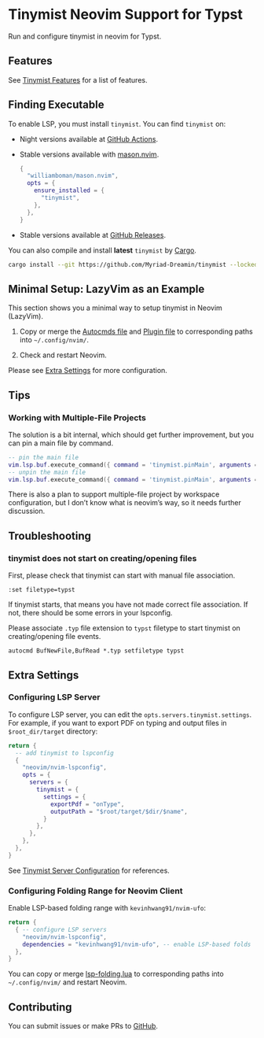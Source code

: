 <!-- This file is generated by scripts/link-docs.mjs from docs/tinymist/frontend/neovim.typ. Do not edit manually. -->
# Tinymist Neovim Support for Typst

Run and configure tinymist in neovim for Typst.

## Features

See [Tinymist Features](https://github.com/Myriad-Dreamin/tinymist#features) for a list of features.

## Finding Executable

To enable LSP, you must install `tinymist`. You can find `tinymist` on:

- Night versions available at [GitHub Actions](https://github.com/Myriad-Dreamin/tinymist/actions).

- Stable versions available with [mason.nvim](https://github.com/williamboman/mason.nvim).

  ```lua
  {
    "williamboman/mason.nvim",
    opts = {
      ensure_installed = {
        "tinymist",
      },
    },
  }
  ```

- Stable versions available at [GitHub Releases](https://github.com/Myriad-Dreamin/tinymist/releases).

You can also compile and install **latest** `tinymist` by [Cargo](https://www.rust-lang.org/tools/install).

```bash
cargo install --git https://github.com/Myriad-Dreamin/tinymist --locked tinymist
```

## Minimal Setup: LazyVim as an Example

This section shows you a minimal way to setup tinymist in Neovim (LazyVim).

1. Copy or merge the [Autocmds file](https://github.com/Myriad-Dreamin/tinymist/tree/main/editors/neovim/config/autocmds.lua) and [Plugin file](https://github.com/Myriad-Dreamin/tinymist/tree/main/editors/neovim/plugins/tinymist.lua) to corresponding paths into `~/.config/nvim/`.

1. Check and restart Neovim.


Please see [Extra Settings](#extra-settings) for more configuration.

## Tips

### Working with Multiple-File Projects

The solution is a bit internal, which should get further improvement, but you can pin a main file by command.

```lua
-- pin the main file
vim.lsp.buf.execute_command({ command = 'tinymist.pinMain', arguments = { vim.api.nvim_buf_get_name(0) } })
-- unpin the main file
vim.lsp.buf.execute_command({ command = 'tinymist.pinMain', arguments = { nil } })
```

There is also a plan to support multiple-file project by workspace configuration, but I don’t know what is neovim’s way, so it needs further discussion.

## Troubleshooting

### tinymist does not start on creating/opening files

First, please check that tinymist can start with manual file association.

```
:set filetype=typst
```

If tinymist starts, that means you have not made correct file association. If not, there should be some errors in your lspconfig.

Please associate `.typ` file extension to `typst` filetype to start tinymist on creating/opening file events.

```shell
autocmd BufNewFile,BufRead *.typ setfiletype typst
```

## Extra Settings

### Configuring LSP Server

To configure LSP server, you can edit the `opts.servers.tinymist.settings`. For example, if you want to export PDF on typing and output files in `$root_dir/target` directory:

```lua
return {
  -- add tinymist to lspconfig
  {
    "neovim/nvim-lspconfig",
    opts = {
      servers = {
        tinymist = {
          settings = {
            exportPdf = "onType",
            outputPath = "$root/target/$dir/$name",
          }
        },
      },
    },
  },
}
```

See [Tinymist Server Configuration](https://github.com/Myriad-Dreamin/tinymist/tree/main/editors/neovim/Configuration.md) for references.

### Configuring Folding Range for Neovim Client

Enable LSP-based folding range with `kevinhwang91/nvim-ufo`:

```lua
return {
  { -- configure LSP servers
    "neovim/nvim-lspconfig",
    dependencies = "kevinhwang91/nvim-ufo", -- enable LSP-based folds
  },
}
```

You can copy or merge [lsp-folding.lua](https://github.com/Myriad-Dreamin/tinymist/tree/main/editors/neovim/plugins/lsp-folding.lua) to corresponding paths into `~/.config/nvim/` and restart Neovim.

## Contributing

You can submit issues or make PRs to [GitHub](https://github.com/Myriad-Dreamin/tinymist).
